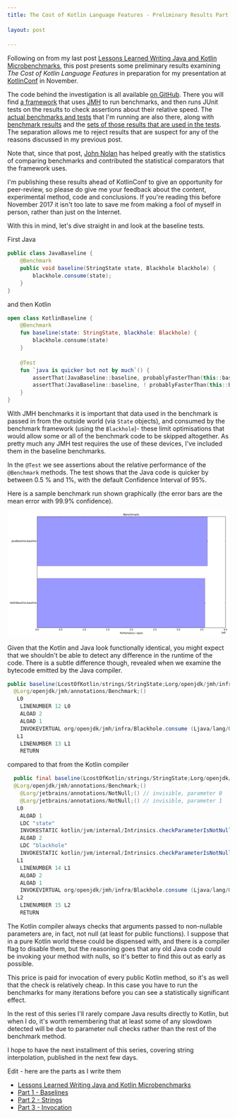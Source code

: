 ```yaml
---
title: The Cost of Kotlin Language Features - Preliminary Results Part 1 - Baselines

layout: post

---
```

Following on from my last post [Lessons Learned Writing Java and Kotlin Microbenchmarks](benchmarks.html), this post presents some preliminary results examining *The Cost of Kotlin Language Features* in preparation for my presentation at [KotlinConf](http://kotlinconf.com) in November. 

The code behind the investigation is all available [on GitHub](https://github.com/dmcg/kostings). There you will find [a framework](https://github.com/dmcg/kostings/tree/master/src/main/java/com/oneeyedmen/kostings) that uses [JMH](http://openjdk.java.net/projects/code-tools/jmh/) to run benchmarks, and then runs JUnit tests on the results to check assertions about their relative speed. The [actual benchmarks and tests](https://github.com/dmcg/kostings/tree/master/src/main/java/costOfKotlin) that I'm running are also there, along with [benchmark results](https://github.com/dmcg/kostings/tree/master/results) and the [sets of those results that are used in the tests](https://github.com/dmcg/kostings/tree/master/canonical-results). The separation allows me to reject results that are suspect for any of the reasons discussed in my previous post.

Note that, since that post, [John Nolan](https://twitter.com/johnsnolan) has helped greatly with the statistics of comparing benchmarks and contributed the statistical comparators that the framework uses.

I'm publishing these results ahead of KotlinConf to give an opportunity for peer-review, so please do give me your feedback about the content, experimental method, code and conclusions. If you're reading this before November 2017 it isn't too late to save me from making a fool of myself in person, rather than just on the Internet.
 
With this in mind, let's dive straight in and look at the baseline tests. 

First Java

```java
public class JavaBaseline {
    @Benchmark
    public void baseline(StringState state, Blackhole blackhole) {
        blackhole.consume(state);
    }
}
```

and then Kotlin

```kotlin
open class KotlinBaseline {
    @Benchmark
    fun baseline(state: StringState, blackhole: Blackhole) {
        blackhole.consume(state)
    }

    @Test
    fun `java is quicker but not by much`() {
        assertThat(JavaBaseline::baseline, probablyFasterThan(this::baseline, byAFactorOf = 0.005))
        assertThat(JavaBaseline::baseline, ! probablyFasterThan(this::baseline, byAFactorOf = 0.01))
    }
}
```

With JMH benchmarks it is important that data used in the benchmark is passed in from the outside world (via `State` objects), and consumed by the benchmark framework (using the `Blackhole`)- these limit optimisations that would allow some or all of the benchmark code to be skipped altogether. As pretty much any JMH test requires the use of these devices, I've included them in the baseline benchmarks. 

In the `@Test` we see assertions about the relative performance of the `@Benchmark` methods. The test shows that the Java code is quicker by between 0.5 % and 1%, with the default Confidence Interval of 95%.

Here is a sample benchmark run shown graphically (the error bars are the mean error with 99.9% confidence).

![A Sample Baseline Run](assets/baselines-f1-w10-m500-run2.png)

Given that the Kotlin and Java look functionally identical, you might expect that we shouldn't be able to detect any difference in the runtime of the code. There is a subtle difference though, revealed when we examine the bytecode emitted by the Java compiler.

```java
public baseline(LcostOfKotlin/strings/StringState;Lorg/openjdk/jmh/infra/Blackhole;)V
  @Lorg/openjdk/jmh/annotations/Benchmark;()
   L0
    LINENUMBER 12 L0
    ALOAD 2
    ALOAD 1
    INVOKEVIRTUAL org/openjdk/jmh/infra/Blackhole.consume (Ljava/lang/Object;)V
   L1
    LINENUMBER 13 L1
    RETURN
```

compared to that from the Kotlin compiler

```java
  public final baseline(LcostOfKotlin/strings/StringState;Lorg/openjdk/jmh/infra/Blackhole;)V
  @Lorg/openjdk/jmh/annotations/Benchmark;()
    @Lorg/jetbrains/annotations/NotNull;() // invisible, parameter 0
    @Lorg/jetbrains/annotations/NotNull;() // invisible, parameter 1
   L0
    ALOAD 1
    LDC "state"
    INVOKESTATIC kotlin/jvm/internal/Intrinsics.checkParameterIsNotNull (Ljava/lang/Object;Ljava/lang/String;)V
    ALOAD 2
    LDC "blackhole"
    INVOKESTATIC kotlin/jvm/internal/Intrinsics.checkParameterIsNotNull (Ljava/lang/Object;Ljava/lang/String;)V
   L1
    LINENUMBER 14 L1
    ALOAD 2
    ALOAD 1
    INVOKEVIRTUAL org/openjdk/jmh/infra/Blackhole.consume (Ljava/lang/Object;)V
   L2
    LINENUMBER 15 L2
    RETURN
```
  
The Kotlin compiler always checks that arguments passed to non-nullable parameters are, in fact, not null (at least for public functions). I suppose that in a pure Kotlin world these could be dispensed with, and there is a compiler flag to disable them, but the reasoning goes that any old Java code could be invoking your method with nulls, so it's better to find this out as early as possible. 

This price is paid for invocation of every public Kotlin method, so it's as well that the check is relatively cheap. In this case you have to run the benchmarks for many iterations before you can see a statistically significant effect.

In the rest of this series I'll rarely compare Java results directly to Kotlin, but when I do, it's worth remembering that at least some of any slowdown detected will be due to parameter null checks rather than the rest of the benchmark method.

I hope to have the next installment of this series, covering string interpolation, published in the next few days. 

Edit - here are the parts as I write them 
                        
* [Lessons Learned Writing Java and Kotlin Microbenchmarks](benchmarks.html)
* [Part 1 - Baselines](cost-of-kotlin-preliminary-results-part1-baselines.html)
* [Part 2 - Strings](cost-of-kotlin-preliminary-results-part2-strings.html)
* [Part 3 - Invocation](cost-of-kotlin-preliminary-results-part3-invocation.html)

 




 




  




